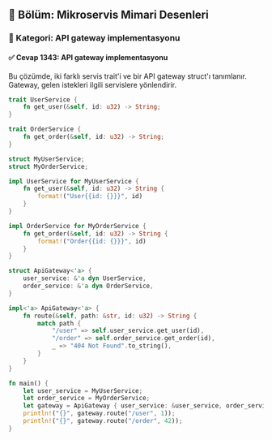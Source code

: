 ## 📘 Bölüm: Mikroservis Mimari Desenleri  
### 🔹 Kategori: API gateway implementasyonu  
#### ✅ Cevap 1343: API gateway implementasyonu

Bu çözümde, iki farklı servis trait'i ve bir API gateway struct'ı tanımlanır. Gateway, gelen istekleri ilgili servislere yönlendirir.

```rust
trait UserService {
    fn get_user(&self, id: u32) -> String;
}

trait OrderService {
    fn get_order(&self, id: u32) -> String;
}

struct MyUserService;
struct MyOrderService;

impl UserService for MyUserService {
    fn get_user(&self, id: u32) -> String {
        format!("User{{id: {}}}", id)
    }
}

impl OrderService for MyOrderService {
    fn get_order(&self, id: u32) -> String {
        format!("Order{{id: {}}}", id)
    }
}

struct ApiGateway<'a> {
    user_service: &'a dyn UserService,
    order_service: &'a dyn OrderService,
}

impl<'a> ApiGateway<'a> {
    fn route(&self, path: &str, id: u32) -> String {
        match path {
            "/user" => self.user_service.get_user(id),
            "/order" => self.order_service.get_order(id),
            _ => "404 Not Found".to_string(),
        }
    }
}

fn main() {
    let user_service = MyUserService;
    let order_service = MyOrderService;
    let gateway = ApiGateway { user_service: &user_service, order_service: &order_service };
    println!("{}", gateway.route("/user", 1));
    println!("{}", gateway.route("/order", 42));
}
```
